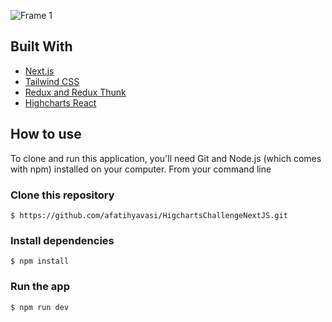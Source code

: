 ![Frame 1](https://user-images.githubusercontent.com/22716658/122124530-145c0f00-ce38-11eb-8d8c-d7c936e22848.jpeg)



## Built With

 - [Next.js](https://nextjs.org/)
 - [Tailwind CSS](https://tailwindcss.com/)
 - [Redux and Redux Thunk](https://redux.js.org/)
 - [Highcharts React](https://github.com/highcharts/highcharts-react)


## How to use

To clone and run this application, you'll need Git and Node.js (which comes with npm) installed on your computer. From your command line

### Clone this repository

`$ https://github.com/afatihyavasi/HigchartsChallengeNextJS.git`

### Install dependencies

`$ npm install`

### Run the app

`$ npm run dev`
